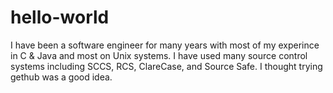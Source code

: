 # hello-world
I have been a software engineer for many years with most of my experince in C & Java and most on Unix systems.  I have used many source control systems including SCCS, RCS, ClareCase, and Source Safe.  I thought trying gethub was a good idea.
